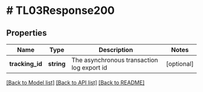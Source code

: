 # # TL03Response200

## Properties

Name | Type | Description | Notes
------------ | ------------- | ------------- | -------------
**tracking_id** | **string** | The asynchronous transaction log export id | [optional]

[[Back to Model list]](../../README.md#models) [[Back to API list]](../../README.md#endpoints) [[Back to README]](../../README.md)
